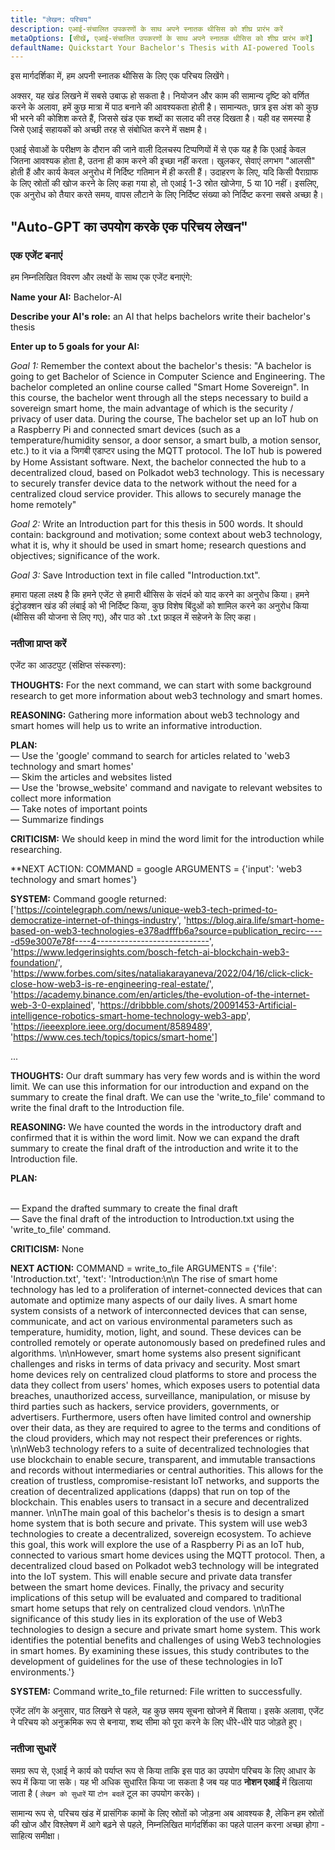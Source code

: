 ```yaml
---
title: "लेखन: परिचय"
description: एआई-संचालित उपकरणों के साथ अपने स्नातक थीसिस को शीघ्र प्रारंभ करें
metaOptions: [सीखें, एआई-संचालित उपकरणों के साथ अपने स्नातक थीसिस को शीघ्र प्रारंभ करें]
defaultName: Quickstart Your Bachelor's Thesis with AI-powered Tools
---
```


<RoboAcademyText fWeight="500">
इस मार्गदर्शिका में, हम अपनी स्नातक थीसिस के लिए एक परिचय लिखेंगे।
</RoboAcademyText>

अक्सर, यह खंड लिखने में सबसे उबाऊ हो सकता है। नियोजन और काम की सामान्य दृष्टि को वर्णित करने के अलावा, हमें कुछ मात्रा में पाठ बनाने की आवश्यकता होती है। सामान्यतः, छात्र इस अंश को कुछ भी भरने की कोशिश करते हैं, जिससे खंड एक शब्दों का सलाद की तरह दिखता है। यही वह समस्या है जिसे एआई सहायकों को अच्छी तरह से संबोधित करने में सक्षम है।

एआई सेवाओं के परीक्षण के दौरान की जाने वाली दिलचस्प टिप्पणियों में से एक यह है कि एआई केवल जितना आवश्यक होता है, उतना ही काम करने की इच्छा नहीं करता। खुलकर, सेवाएं लगभग "आलसी" होती हैं और कार्य केवल अनुरोध में निर्दिष्ट गतिमान में ही करती हैं। उदाहरण के लिए, यदि किसी पैराग्राफ के लिए स्रोतों की खोज करने के लिए कहा गया हो, तो एआई 1-3 स्रोत खोजेगा, 5 या 10 नहीं। इसलिए, एक अनुरोध को तैयार करते समय, वापस लौटाने के लिए निर्दिष्ट संख्या को निर्दिष्ट करना सबसे अच्छा है।

## "Auto-GPT का उपयोग करके एक परिचय लेखन"

### एक एजेंट बनाएं

हम निम्नलिखित विवरण और लक्ष्यों के साथ एक एजेंट बनाएंगे:

<RoboAcademyTerminal title="Auto-GPT Terminal">

**Name your AI:** Bachelor-AI

**Describe your AI's role:** an AI that helps bachelors write their bachelor's thesis

**Enter up to 5 goals for your AI:**

*Goal 1:* Remember the context about the bachelor's thesis: "A bachelor is going to get Bachelor of Science in Computer Science and Engineering. The bachelor completed an online course called "Smart Home Sovereign". In this course, the bachelor went through all the steps necessary to build a sovereign smart home, the main advantage of which is the security / privacy of user data. During the course, The bachelor set up an IoT hub on a Raspberry Pi and connected smart devices (such as a temperature/humidity sensor, a door sensor, a smart bulb, a motion sensor, etc.) to it via a जिगबी एडाप्टर using the MQTT protocol. The IoT hub is powered by Home Assistant software. Next, the bachelor connected the hub to a decentralized cloud, based on Polkadot web3 technology. This is necessary to securely transfer device data to the network without the need for a centralized cloud service provider. This allows to securely manage the home remotely"

*Goal 2:* Write an Introduction part for this thesis in 500 words. It should contain: background and motivation; some context about web3 technology, what it is, why it should be used in smart home; research questions and objectives; significance of the work.

*Goal 3:* Save Introduction text in file called "Introduction.txt".

</RoboAcademyTerminal>

हमारा पहला लक्ष्य है कि हमने एजेंट से हमारी थीसिस के संदर्भ को याद करने का अनुरोध किया। हमने इंट्रोडक्शन खंड की लंबाई को भी निर्दिष्ट किया, कुछ विशेष बिंदुओं को शामिल करने का अनुरोध किया (थीसिस की योजना से लिए गए), और पाठ को .txt फ़ाइल में सहेजने के लिए कहा।

### नतीजा प्राप्त करें

एजेंट का आउटपुट (संक्षिप्त संस्करण):

<RoboAcademyTerminal title="AutoGPT">

**THOUGHTS:**  For the next command, we can start with some background research to get more information about web3 technology and smart homes.

**REASONING:**  Gathering more information about web3 technology and smart homes will help us to write an informative introduction.

**PLAN:** 
<br/>&mdash;  Use the 'google' command to search for articles related to 'web3 technology and smart homes'
<br/>&mdash;  Skim the articles and websites listed
<br/>&mdash;  Use the 'browse_website' command and navigate to relevant websites to collect more information
<br/>&mdash;  Take notes of important points
<br/>&mdash;  Summarize findings

**CRITICISM:**  We should keep in mind the word limit for the introduction while researching.

**NEXT ACTION:  COMMAND = google ARGUMENTS = {'input': 'web3 technology and smart homes'}

**SYSTEM:**  Command google returned: ['https://cointelegraph.com/news/unique-web3-tech-primed-to-democratize-internet-of-things-industry', 'https://blog.aira.life/smart-home-based-on-web3-technologies-e378adfffb6a?source=publication_recirc-----d59e3007e78f----4----------------------------', 'https://www.ledgerinsights.com/bosch-fetch-ai-blockchain-web3-foundation/', 'https://www.forbes.com/sites/nataliakarayaneva/2022/04/16/click-click-close-how-web3-is-re-engineering-real-estate/', 'https://academy.binance.com/en/articles/the-evolution-of-the-internet-web-3-0-explained', 'https://dribbble.com/shots/20091453-Artificial-intelligence-robotics-smart-home-technology-web3-app', 'https://ieeexplore.ieee.org/document/8589489', 'https://www.ces.tech/topics/topics/smart-home']

...

**THOUGHTS:**  Our draft summary has very few words and is within the word limit. We can use this information for our introduction and expand on the summary to create the final draft. We can use the 'write_to_file' command to write the final draft to the Introduction file.

**REASONING:**  We have counted the words in the introductory draft and confirmed that it is within the word limit. Now we can expand the draft summary to create the final draft of the introduction and write it to the Introduction file.

**PLAN:**

<br/>&mdash;  Expand the drafted summary to create the final draft
<br/>&mdash;  Save the final draft of the introduction to Introduction.txt using the 'write_to_file' command.

**CRITICISM:**  None

**NEXT ACTION:**  COMMAND = write_to_file ARGUMENTS = {'file': 'Introduction.txt', 'text': 'Introduction:\\n\\n The rise of smart home technology has led to a proliferation of internet-connected devices that can automate and optimize many aspects of our daily lives. A smart home system consists of a network of interconnected devices that can sense, communicate, and act on various environmental parameters such as temperature, humidity, motion, light, and sound. These devices can be controlled remotely or operate autonomously based on predefined rules and algorithms. \\n\\nHowever, smart home systems also present significant challenges and risks in terms of data privacy and security. Most smart home devices rely on centralized cloud platforms to store and process the data they collect from users' homes, which exposes users to potential data breaches, unauthorized access, surveillance, manipulation, or misuse by third parties such as hackers, service providers, governments, or advertisers. Furthermore, users often have limited control and ownership over their data, as they are required to agree to the terms and conditions of the cloud providers, which may not respect their preferences or rights. \\n\\nWeb3 technology refers to a suite of decentralized technologies that use blockchain to enable secure, transparent, and immutable transactions and records without intermediaries or central authorities. This allows for the creation of trustless, compromise-resistant IoT networks, and supports the creation of decentralized applications (dapps) that run on top of the blockchain. This enables users to transact in a secure and decentralized manner. \\n\\nThe main goal of this bachelor's thesis is to design a smart home system that is both secure and private. This system will use web3 technologies to create a decentralized, sovereign ecosystem. To achieve this goal, this work will explore the use of a Raspberry Pi as an IoT hub, connected to various smart home devices using the MQTT protocol. Then, a decentralized cloud based on Polkadot web3 technology will be integrated into the IoT system. This will enable secure and private data transfer between the smart home devices. Finally, the privacy and security implications of this setup will be evaluated and compared to traditional smart home setups that rely on centralized cloud vendors. \\n\\nThe significance of this study lies in its exploration of the use of Web3 technologies to design a secure and private smart home system. This work identifies the potential benefits and challenges of using Web3 technologies in smart homes. By examining these issues, this study contributes to the development of guidelines for the use of these technologies in IoT environments.'}

**SYSTEM:**  Command write_to_file returned: File written to successfully.

</RoboAcademyTerminal>

एजेंट लॉग के अनुसार, पाठ लिखने से पहले, यह कुछ समय सूचना खोजने में बिताया। इसके अलावा, एजेंट ने परिचय को अनुक्रमिक रूप से बनाया, शब्द सीमा को पूरा करने के लिए धीरे-धीरे पाठ जोड़ते हुए।

### नतीजा सुधारें

समग्र रूप से, एआई ने कार्य को पर्याप्त रूप से किया ताकि इस पाठ का उपयोग परिचय के लिए आधार के रूप में किया जा सके। यह भी अधिक सुधारित किया जा सकता है जब यह पाठ **नोशन एआई** में खिलाया जाता है ( `लेखन को सुधारें` या `टोन बदलें` टूल का उपयोग करके)।

<RoboAcademyText>
सामान्य रूप से, परिचय खंड में प्रासंगिक कामों के लिए स्रोतों को जोड़ना अब आवश्यक है, लेकिन हम स्रोतों की खोज और विश्लेषण में आगे बढ़ने से पहले, निम्नलिखित मार्गदर्शिका का पहले पालन करना अच्छा होगा - साहित्य समीक्षा।
</RoboAcademyText>